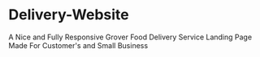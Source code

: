 # Delivery-Website
A Nice and Fully Responsive Grover Food Delivery Service Landing Page Made For Customer's and Small Business
